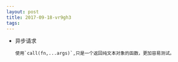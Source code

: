 ```yaml
---
layout: post
title: 2017-09-18-vr9gh3
tags:
---
```


* 异步请求


      使用`call(fn,...args)`,只是一个返回纯文本对象的函数，更加容易测试。

